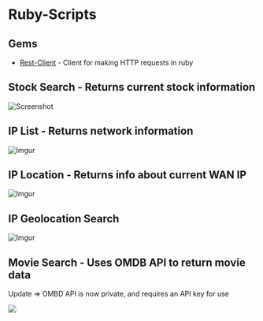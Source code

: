 # Ruby-Scripts

## Gems

* [Rest-Client](https://rubygems.org/gems/rest-client) - Client for making HTTP requests in ruby

## Stock Search - Returns current stock information
![Screenshot](http://i.imgur.com/szDj53F.png)

## IP List - Returns network information
![Imgur](http://i.imgur.com/Zj2fVrU.png)

## IP Location - Returns info about current WAN IP
![Imgur](http://i.imgur.com/dVUSPCm.png)

## IP Geolocation Search
![Imgur](http://i.imgur.com/gzNXMU3.png)

## Movie Search - Uses OMDB API to return movie data
 Update => OMBD API is now private, and requires an API key for use

![](https://media.giphy.com/media/xUPGcxoW2iL5y3R4c0/giphy.gif)

